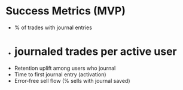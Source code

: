 # Success Metrics (MVP)

- % of trades with journal entries
- # journaled trades per active user
- Retention uplift among users who journal
- Time to first journal entry (activation)
- Error-free sell flow (% sells with journal saved)
